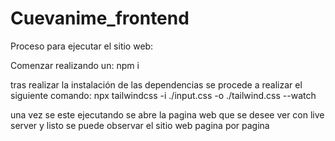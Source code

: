 # Cuevanime_frontend
Proceso para ejecutar el sitio web:

Comenzar realizando un: npm i

tras realizar la instalación de las dependencias se procede a realizar el siguiente comando:
npx tailwindcss -i ./input.css -o ./tailwind.css --watch

una vez se este ejecutando se abre la pagina web que se desee ver con live server 
y listo se puede observar el sitio web pagina por pagina
